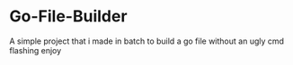 # Go-File-Builder
A simple project that i made in batch to build a go file without an ugly cmd flashing enjoy

